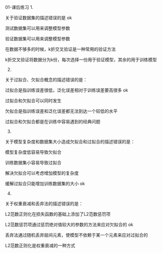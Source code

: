 01-课后练习
1.

关于验证数据集的描述错误的是	ok

测试数据集可以用来调整模型参数

验证数据集可以用来调整模型参数

在数据不够多的时候，k折交叉验证是一种常用的验证方法

k折交叉验证将数据分为k份，每次选择一份用于验证模型，其余的用于训练模型

2.

关于过拟合、欠拟合概念的描述错误的是：

过拟合是指训练误差很低，泛化误差相对于训练误差要高很多	ok

过拟合和欠拟合可以同时发生

欠拟合是指训练误差和泛化误差都无法到达一个较低的水平

过拟合和欠拟合都是在训练中容易遇到的经典问题

3.

关于模型复杂度和数据集大小造成欠拟合和过拟合的描述错误的是：

模型复杂度低容易导致欠拟合

训练数据集小容易导致过拟合

解决欠拟合可以考虑增加模型的复杂度

缓解过拟合只能增加训练数据集的大小	ok

4.

关于权重衰减和丢弃法的描述错误的是：

L2范数正则化在损失函数的基础上添加了L2范数惩罚项

L2范数惩罚项通过惩罚绝对值较大的参数的方法来应对欠拟合的	ok

丢弃法通过随机丢弃层间元素，使模型不依赖于某一个元素来应对过拟合的

L2范数正则化是权重衰减的一种方式